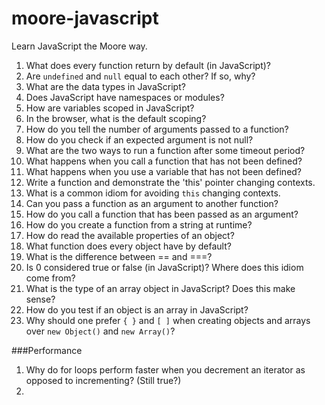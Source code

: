 moore-javascript
================

Learn JavaScript the Moore way.


1. What does every function return by default (in JavaScript)?
1. Are `undefined` and `null` equal to each other?  If so, why?
1. What are the data types in JavaScript?
1. Does JavaScript have namespaces or modules?
1. How are variables scoped in JavaScript?
1. In the browser, what is the default scoping?
1. How do you tell the number of arguments passed to a function?
1. How do you check if an expected argument is not null?
1. What are the two ways to run a function after some timeout period?
1. What happens when you call a function that has not been defined?
1. What happens when you use a variable that has not been defined?
1. Write a function and demonstrate the 'this' pointer changing contexts.
1. What is a common idiom for avoiding `this` changing contexts.
1. Can you pass a function as an argument to another function?
1. How do you call a function that has been passed as an argument?
1. How do you create a function from a string at runtime?
1. How do read the available properties of an object?
1. What function does every object have by default?
1. What is the difference between == and ===?
1. Is 0 considered true or false (in JavaScript)?  Where does this idiom come from?
1. What is the type of an array object in JavaScript?  Does this make sense?
1. How do you test if an object is an array in JavaScript?
1. Why should one prefer `{ }` and `[ ]` when creating objects and arrays over `new Object()` and `new Array()`?


###Performance
1. Why do for loops perform faster when you decrement an iterator as opposed to incrementing? (Still true?)
1. 
 
